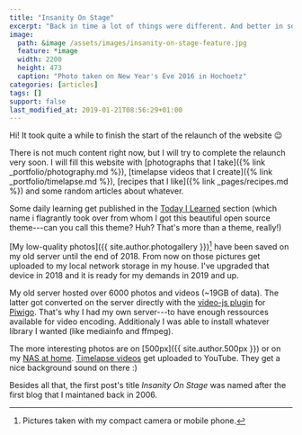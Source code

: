 ```yaml
---
title: "Insanity On Stage"
excerpt: "Back in time a lot of things were different. And better in some way---nonetheless I'll start my website again. I will add more content when time allows it :sleepy:"
image:
  path: &image /assets/images/insanity-on-stage-feature.jpg
  feature: *image
  width: 2200
  height: 473
  caption: "Photo taken on New Year's Eve 2016 in Hochoetz"
categories: [articles]
tags: []
support: false
last_modified_at: 2019-01-21T08:56:29+01:00
---
```


Hi! It took quite a while to finish the start of the relaunch of the website :wink:

There is not much content right now, but I will try to complete the relaunch very soon. I will fill this website with [photographs that I take]({% link _portfolio/photography.md %}), [timelapse videos that I create]({% link _portfolio/timelapse.md %}), [recipes that I like]({% link _pages/recipes.md %}) and some random articles about whatever.

Some daily learning get published in the [Today I Learned](/til/) section (which name i flagrantly took over from whom I got this beautiful open source theme---can you call this theme? Huh? That's more than a theme, really!)

[My low-quality photos]({{ site.author.photogallery }})[^low-quality] have been saved on my old server until the end of 2018. From now on those pictures get uploaded to my local network storage in my house. I've upgraded that device in 2018 and it is ready for my demands in 2019 and up.

[^low-quality]: Pictures taken with my compact camera or mobile phone.

My old server hosted over 6000 photos and videos (~19GB of data). The latter got converted on the server directly with the [video-js plugin](https://de.piwigo.org/ext/extension_view.php?eid=610) for [Piwigo](https://piwigo.org/). That's why I had my own server---to have enough ressources available for video encoding. Additionaly I was able to install whatever library I wanted (like mediainfo and ffmpeg).

The more interesting photos are on [500px]({{ site.author.500px }}) or on my [NAS at home](https://drtom0.myds.me/photo/#!Albums/album_466f746f677261666965). [Timelapse videos](https://www.youtube.com/watch?v=9cV0uG1YdZI&list=PLAVuOpof7vDonReliwNKPa84z4ZEWHRbk) get uploaded to YouTube. They get a nice background sound on there :)

Besides all that, the first post's title *Insanity On Stage* was named after the first blog that I maintaned back in 2006.
